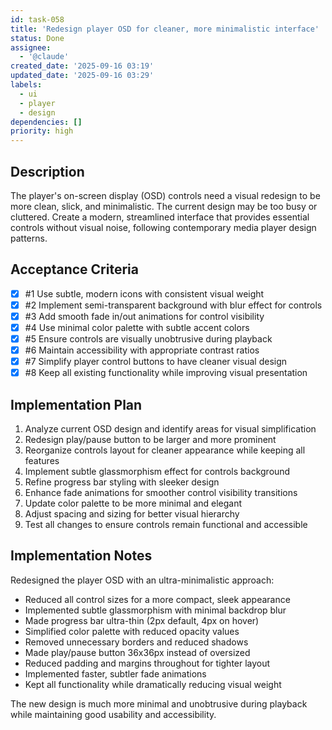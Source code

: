 ```yaml
---
id: task-058
title: 'Redesign player OSD for cleaner, more minimalistic interface'
status: Done
assignee:
  - '@claude'
created_date: '2025-09-16 03:19'
updated_date: '2025-09-16 03:29'
labels:
  - ui
  - player
  - design
dependencies: []
priority: high
---
```


## Description

The player's on-screen display (OSD) controls need a visual redesign to be more clean, slick, and minimalistic. The current design may be too busy or cluttered. Create a modern, streamlined interface that provides essential controls without visual noise, following contemporary media player design patterns.

## Acceptance Criteria
<!-- AC:BEGIN -->
- [x] #1 Use subtle, modern icons with consistent visual weight
- [x] #2 Implement semi-transparent background with blur effect for controls
- [x] #3 Add smooth fade in/out animations for control visibility
- [x] #4 Use minimal color palette with subtle accent colors
- [x] #5 Ensure controls are visually unobtrusive during playback
- [x] #6 Maintain accessibility with appropriate contrast ratios
- [x] #7 Simplify player control buttons to have cleaner visual design
- [x] #8 Keep all existing functionality while improving visual presentation
<!-- AC:END -->


## Implementation Plan

1. Analyze current OSD design and identify areas for visual simplification
2. Redesign play/pause button to be larger and more prominent
3. Reorganize controls layout for cleaner appearance while keeping all features
4. Implement subtle glassmorphism effect for controls background
5. Refine progress bar styling with sleeker design
6. Enhance fade animations for smoother control visibility transitions
7. Update color palette to be more minimal and elegant
8. Adjust spacing and sizing for better visual hierarchy
9. Test all changes to ensure controls remain functional and accessible

## Implementation Notes

Redesigned the player OSD with an ultra-minimalistic approach:

- Reduced all control sizes for a more compact, sleek appearance
- Implemented subtle glassmorphism with minimal backdrop blur
- Made progress bar ultra-thin (2px default, 4px on hover)
- Simplified color palette with reduced opacity values
- Removed unnecessary borders and reduced shadows
- Made play/pause button 36x36px instead of oversized
- Reduced padding and margins throughout for tighter layout
- Implemented faster, subtler fade animations
- Kept all functionality while dramatically reducing visual weight

The new design is much more minimal and unobtrusive during playback while maintaining good usability and accessibility.
